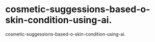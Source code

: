 # cosmetic-suggessions-based-o-skin-condition-using-ai.
cosmetic-suggessions-based-o-skin-condition-using-ai.

